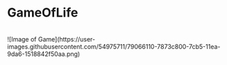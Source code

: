 # GameOfLife
</br>
![Image of Game](https://user-images.githubusercontent.com/54975711/79066110-7873c800-7cb5-11ea-9da6-1518842f50aa.png)
